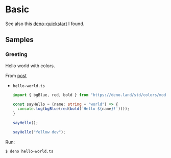 # Basic

See also this [deno-quickstart](https://github.com/resir014/deno-quickstart) I found.


## Samples

### Greeting

Hello world with colors.

From [post](https://dev.to/wuz/getting-started-with-deno-e1m)

- `hello-world.ts`
    ```typescript
    import { bgBlue, red, bold } from "https://deno.land/std/colors/mod.ts";

    const sayHello = (name: string = "world") => {
      console.log(bgBlue(red(bold(`Hello ${name}!`))));
    }

    sayHello();

    sayHello("fellow dev");
    ```
    
Run:

```sh
$ deno hello-world.ts
```

